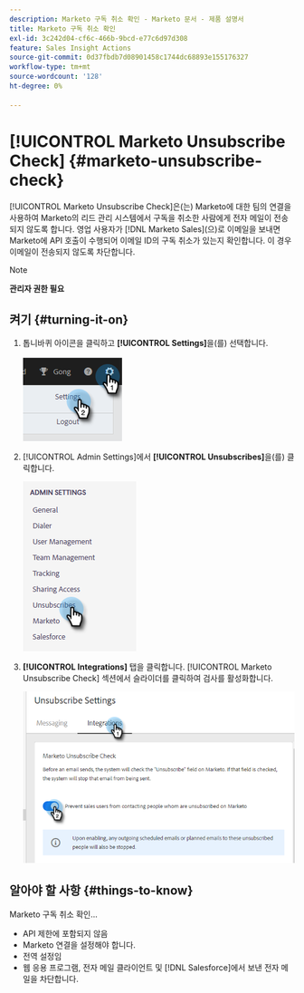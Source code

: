 ```yaml
---
description: Marketo 구독 취소 확인 - Marketo 문서 - 제품 설명서
title: Marketo 구독 취소 확인
exl-id: 3c242d04-cf6c-466b-9bcd-e77c6d97d308
feature: Sales Insight Actions
source-git-commit: 0d37fbdb7d08901458c1744dc68893e155176327
workflow-type: tm+mt
source-wordcount: '128'
ht-degree: 0%

---
```


# [!UICONTROL Marketo Unsubscribe Check] {#marketo-unsubscribe-check}

[!UICONTROL Marketo Unsubscribe Check]은(는) Marketo에 대한 팀의 연결을 사용하여 Marketo의 리드 관리 시스템에서 구독을 취소한 사람에게 전자 메일이 전송되지 않도록 합니다. 영업 사용자가 [!DNL Marketo Sales]&#x200B;(으)로 이메일을 보내면 Marketo에 API 호출이 수행되어 이메일 ID의 구독 취소가 있는지 확인합니다. 이 경우 이메일이 전송되지 않도록 차단합니다.

>[!NOTE]
>
>**관리자 권한 필요**

## 켜기 {#turning-it-on}

1. 톱니바퀴 아이콘을 클릭하고 **[!UICONTROL Settings]**&#x200B;을(를) 선택합니다.

   ![](assets/marketo-unsubscribe-check-1.png)

1. [!UICONTROL Admin Settings]에서 **[!UICONTROL Unsubscribes]**&#x200B;을(를) 클릭합니다.

   ![](assets/marketo-unsubscribe-check-2.png)

1. **[!UICONTROL Integrations]** 탭을 클릭합니다. [!UICONTROL Marketo Unsubscribe Check] 섹션에서 슬라이더를 클릭하여 검사를 활성화합니다.

   ![](assets/marketo-unsubscribe-check-3.png)

## 알아야 할 사항 {#things-to-know}

Marketo 구독 취소 확인...

* API 제한에 포함되지 않음
* Marketo 연결을 설정해야 합니다.
* 전역 설정임
* 웹 응용 프로그램, 전자 메일 클라이언트 및 [!DNL Salesforce]에서 보낸 전자 메일을 차단합니다.
